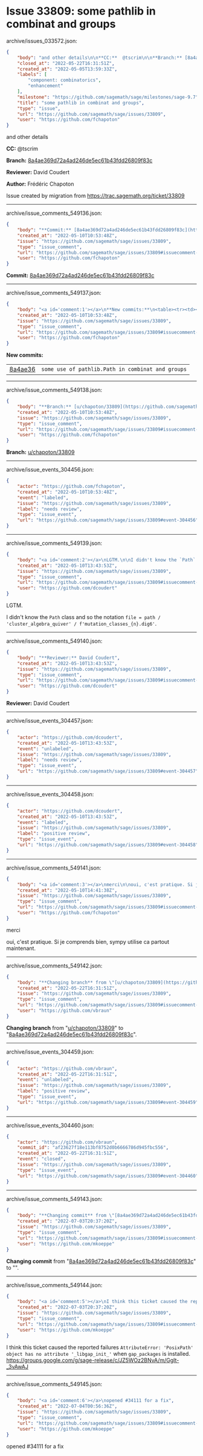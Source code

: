 # Issue 33809: some pathlib in combinat and groups

archive/issues_033572.json:
```json
{
    "body": "and other details\n\n**CC:**  @tscrim\n\n**Branch:** [8a4ae369d72a4ad246de5ec61b43fdd26809f83c](https://github.com/sagemath/sagetrac-mirror/commit/8a4ae369d72a4ad246de5ec61b43fdd26809f83c)\n\n**Reviewer:** David Coudert\n\n**Author:** Fr\u00e9d\u00e9ric Chapoton\n\nIssue created by migration from https://trac.sagemath.org/ticket/33809\n\n",
    "closed_at": "2022-05-22T16:31:51Z",
    "created_at": "2022-05-05T13:59:33Z",
    "labels": [
        "component: combinatorics",
        "enhancement"
    ],
    "milestone": "https://github.com/sagemath/sage/milestones/sage-9.7",
    "title": "some pathlib in combinat and groups",
    "type": "issue",
    "url": "https://github.com/sagemath/sage/issues/33809",
    "user": "https://github.com/fchapoton"
}
```
and other details

**CC:**  @tscrim

**Branch:** [8a4ae369d72a4ad246de5ec61b43fdd26809f83c](https://github.com/sagemath/sagetrac-mirror/commit/8a4ae369d72a4ad246de5ec61b43fdd26809f83c)

**Reviewer:** David Coudert

**Author:** Frédéric Chapoton

Issue created by migration from https://trac.sagemath.org/ticket/33809





---

archive/issue_comments_549136.json:
```json
{
    "body": "**Commit:** [8a4ae369d72a4ad246de5ec61b43fdd26809f83c](https://github.com/sagemath/sagetrac-mirror/commit/8a4ae369d72a4ad246de5ec61b43fdd26809f83c)",
    "created_at": "2022-05-10T10:53:48Z",
    "issue": "https://github.com/sagemath/sage/issues/33809",
    "type": "issue_comment",
    "url": "https://github.com/sagemath/sage/issues/33809#issuecomment-549136",
    "user": "https://github.com/fchapoton"
}
```

**Commit:** [8a4ae369d72a4ad246de5ec61b43fdd26809f83c](https://github.com/sagemath/sagetrac-mirror/commit/8a4ae369d72a4ad246de5ec61b43fdd26809f83c)



---

archive/issue_comments_549137.json:
```json
{
    "body": "<a id='comment:1'></a>\n**New commits:**\n<table><tr><td><a href=\"https://github.com/sagemath/sagetrac-mirror/commit/8a4ae369d72a4ad246de5ec61b43fdd26809f83c\">8a4ae36</a></td><td><code>some use of pathlib.Path in combinat and groups</code></td></tr></table>\n",
    "created_at": "2022-05-10T10:53:48Z",
    "issue": "https://github.com/sagemath/sage/issues/33809",
    "type": "issue_comment",
    "url": "https://github.com/sagemath/sage/issues/33809#issuecomment-549137",
    "user": "https://github.com/fchapoton"
}
```

<a id='comment:1'></a>
**New commits:**
<table><tr><td><a href="https://github.com/sagemath/sagetrac-mirror/commit/8a4ae369d72a4ad246de5ec61b43fdd26809f83c">8a4ae36</a></td><td><code>some use of pathlib.Path in combinat and groups</code></td></tr></table>




---

archive/issue_comments_549138.json:
```json
{
    "body": "**Branch:** [u/chapoton/33809](https://github.com/sagemath/sagetrac-mirror/tree/u/chapoton/33809)",
    "created_at": "2022-05-10T10:53:48Z",
    "issue": "https://github.com/sagemath/sage/issues/33809",
    "type": "issue_comment",
    "url": "https://github.com/sagemath/sage/issues/33809#issuecomment-549138",
    "user": "https://github.com/fchapoton"
}
```

**Branch:** [u/chapoton/33809](https://github.com/sagemath/sagetrac-mirror/tree/u/chapoton/33809)



---

archive/issue_events_304456.json:
```json
{
    "actor": "https://github.com/fchapoton",
    "created_at": "2022-05-10T10:53:48Z",
    "event": "labeled",
    "issue": "https://github.com/sagemath/sage/issues/33809",
    "label": "needs review",
    "type": "issue_event",
    "url": "https://github.com/sagemath/sage/issues/33809#event-304456"
}
```



---

archive/issue_comments_549139.json:
```json
{
    "body": "<a id='comment:2'></a>\nLGTM.\n\nI didn't know the `Path` class and so the notation `file = path / 'cluster_algebra_quiver' / f'mutation_classes_{n}.dig6'`.",
    "created_at": "2022-05-10T13:43:53Z",
    "issue": "https://github.com/sagemath/sage/issues/33809",
    "type": "issue_comment",
    "url": "https://github.com/sagemath/sage/issues/33809#issuecomment-549139",
    "user": "https://github.com/dcoudert"
}
```

<a id='comment:2'></a>
LGTM.

I didn't know the `Path` class and so the notation `file = path / 'cluster_algebra_quiver' / f'mutation_classes_{n}.dig6'`.



---

archive/issue_comments_549140.json:
```json
{
    "body": "**Reviewer:** David Coudert",
    "created_at": "2022-05-10T13:43:53Z",
    "issue": "https://github.com/sagemath/sage/issues/33809",
    "type": "issue_comment",
    "url": "https://github.com/sagemath/sage/issues/33809#issuecomment-549140",
    "user": "https://github.com/dcoudert"
}
```

**Reviewer:** David Coudert



---

archive/issue_events_304457.json:
```json
{
    "actor": "https://github.com/dcoudert",
    "created_at": "2022-05-10T13:43:53Z",
    "event": "unlabeled",
    "issue": "https://github.com/sagemath/sage/issues/33809",
    "label": "needs review",
    "type": "issue_event",
    "url": "https://github.com/sagemath/sage/issues/33809#event-304457"
}
```



---

archive/issue_events_304458.json:
```json
{
    "actor": "https://github.com/dcoudert",
    "created_at": "2022-05-10T13:43:53Z",
    "event": "labeled",
    "issue": "https://github.com/sagemath/sage/issues/33809",
    "label": "positive review",
    "type": "issue_event",
    "url": "https://github.com/sagemath/sage/issues/33809#event-304458"
}
```



---

archive/issue_comments_549141.json:
```json
{
    "body": "<a id='comment:3'></a>\nmerci\n\noui, c'est pratique. Si je comprends bien, sympy utilise ca partout maintenant.",
    "created_at": "2022-05-10T14:41:38Z",
    "issue": "https://github.com/sagemath/sage/issues/33809",
    "type": "issue_comment",
    "url": "https://github.com/sagemath/sage/issues/33809#issuecomment-549141",
    "user": "https://github.com/fchapoton"
}
```

<a id='comment:3'></a>
merci

oui, c'est pratique. Si je comprends bien, sympy utilise ca partout maintenant.



---

archive/issue_comments_549142.json:
```json
{
    "body": "**Changing branch** from \"[u/chapoton/33809](https://github.com/sagemath/sagetrac-mirror/tree/u/chapoton/33809)\" to \"[8a4ae369d72a4ad246de5ec61b43fdd26809f83c](https://github.com/sagemath/sagetrac-mirror/commit/8a4ae369d72a4ad246de5ec61b43fdd26809f83c)\".",
    "created_at": "2022-05-22T16:31:51Z",
    "issue": "https://github.com/sagemath/sage/issues/33809",
    "type": "issue_comment",
    "url": "https://github.com/sagemath/sage/issues/33809#issuecomment-549142",
    "user": "https://github.com/vbraun"
}
```

**Changing branch** from "[u/chapoton/33809](https://github.com/sagemath/sagetrac-mirror/tree/u/chapoton/33809)" to "[8a4ae369d72a4ad246de5ec61b43fdd26809f83c](https://github.com/sagemath/sagetrac-mirror/commit/8a4ae369d72a4ad246de5ec61b43fdd26809f83c)".



---

archive/issue_events_304459.json:
```json
{
    "actor": "https://github.com/vbraun",
    "created_at": "2022-05-22T16:31:51Z",
    "event": "unlabeled",
    "issue": "https://github.com/sagemath/sage/issues/33809",
    "label": "positive review",
    "type": "issue_event",
    "url": "https://github.com/sagemath/sage/issues/33809#event-304459"
}
```



---

archive/issue_events_304460.json:
```json
{
    "actor": "https://github.com/vbraun",
    "commit_id": "af23627f18e113bf8752d0b6666786d945fbc556",
    "created_at": "2022-05-22T16:31:51Z",
    "event": "closed",
    "issue": "https://github.com/sagemath/sage/issues/33809",
    "type": "issue_event",
    "url": "https://github.com/sagemath/sage/issues/33809#event-304460"
}
```



---

archive/issue_comments_549143.json:
```json
{
    "body": "**Changing commit** from \"[8a4ae369d72a4ad246de5ec61b43fdd26809f83c](https://github.com/sagemath/sagetrac-mirror/commit/8a4ae369d72a4ad246de5ec61b43fdd26809f83c)\" to \"\".",
    "created_at": "2022-07-03T20:37:20Z",
    "issue": "https://github.com/sagemath/sage/issues/33809",
    "type": "issue_comment",
    "url": "https://github.com/sagemath/sage/issues/33809#issuecomment-549143",
    "user": "https://github.com/mkoeppe"
}
```

**Changing commit** from "[8a4ae369d72a4ad246de5ec61b43fdd26809f83c](https://github.com/sagemath/sagetrac-mirror/commit/8a4ae369d72a4ad246de5ec61b43fdd26809f83c)" to "".



---

archive/issue_comments_549144.json:
```json
{
    "body": "<a id='comment:5'></a>\nI think this ticket caused the reported failures `AttributeError: 'PosixPath' object has no attribute '_libgap_init_'` when `gap_packages` is installed. https://groups.google.com/g/sage-release/c/JZ5WOz2BNvA/m/GgIt-_3vAwAJ",
    "created_at": "2022-07-03T20:37:20Z",
    "issue": "https://github.com/sagemath/sage/issues/33809",
    "type": "issue_comment",
    "url": "https://github.com/sagemath/sage/issues/33809#issuecomment-549144",
    "user": "https://github.com/mkoeppe"
}
```

<a id='comment:5'></a>
I think this ticket caused the reported failures `AttributeError: 'PosixPath' object has no attribute '_libgap_init_'` when `gap_packages` is installed. https://groups.google.com/g/sage-release/c/JZ5WOz2BNvA/m/GgIt-_3vAwAJ



---

archive/issue_comments_549145.json:
```json
{
    "body": "<a id='comment:6'></a>\nopened #34111 for a fix",
    "created_at": "2022-07-04T00:56:36Z",
    "issue": "https://github.com/sagemath/sage/issues/33809",
    "type": "issue_comment",
    "url": "https://github.com/sagemath/sage/issues/33809#issuecomment-549145",
    "user": "https://github.com/mkoeppe"
}
```

<a id='comment:6'></a>
opened #34111 for a fix
